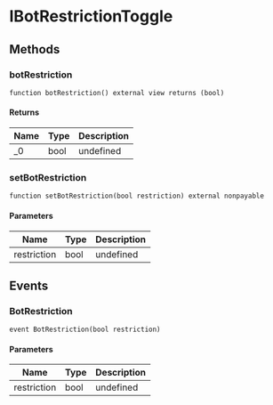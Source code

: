 # IBotRestrictionToggle









## Methods

### botRestriction

```solidity
function botRestriction() external view returns (bool)
```






#### Returns

| Name | Type | Description |
|---|---|---|
| _0 | bool | undefined |

### setBotRestriction

```solidity
function setBotRestriction(bool restriction) external nonpayable
```





#### Parameters

| Name | Type | Description |
|---|---|---|
| restriction | bool | undefined |



## Events

### BotRestriction

```solidity
event BotRestriction(bool restriction)
```





#### Parameters

| Name | Type | Description |
|---|---|---|
| restriction  | bool | undefined |



